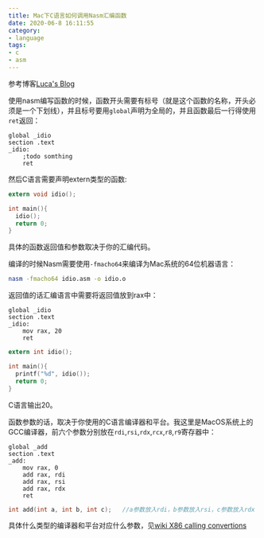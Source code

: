 ```yaml
---
title: Mac下C语言如何调用Nasm汇编函数
date: 2020-06-8 16:11:55
category:
- language
tags:
- c
- asm
---
```


参考博客[Luca's Blog](https://x3ro.de/linking-assembly-with-c-on-os-x/)

<!--more-->

使用nasm编写函数的时候，函数开头需要有标号（就是这个函数的名称，开头必须是一个下划线），并且标号要用`global`声明为全局的，并且函数最后一行得使用`ret`返回：

```assembly
global _idio
section .text
_idio:
	;todo somthing
	ret
```

然后C语言需要声明extern类型的函数:

```c
extern void idio();

int main(){
  idio();
  return 0;
}
```

具体的函数返回值和参数取决于你的汇编代码。

编译的时候Nasm需要使用`-fmacho64`来编译为Mac系统的64位机器语言：

```bash
nasm -fmacho64 idio.asm -o idio.o
```

返回值的话汇编语言中需要将返回值放到rax中：

```assembly
global _idio
section .text
_idio:
	mov rax, 20
	ret
```

```c
extern int idio();

int main(){
  printf("%d", idio());
  return 0;
}
```

C语言输出20。

函数参数的话，取决于你使用的C语言编译器和平台。我这里是MacOS系统上的GCC编译器，前六个参数分别放在`rdi`,`rsi`,`rdx`,`rcx`,`r8`,`r9`寄存器中：

```assembly
global _add
section .text
_add:
	mov rax, 0
	add rax, rdi
	add rax, rsi
	add rax, rdx
	ret
```

```c
int add(int a, int b, int c);	//a参数放入rdi，b参数放入rsi，c参数放入rdx
```

具体什么类型的编译器和平台对应什么参数，见[wiki X86 calling convertions](https://en.wikipedia.org/wiki/X86_calling_conventions#List_of_x86_calling_conventions)

